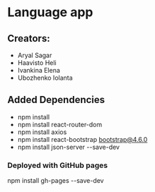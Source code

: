 # Language app

## Creators:

- Aryal Sagar
- Haavisto Heli
- Ivankina Elena
- Ubozhenko Iolanta

## Added Dependencies

- npm install
- npm install react-router-dom
- npm install axios
- npm install react-bootstrap bootstrap@4.6.0
- npm install json-server --save-dev

### Deployed with GitHub pages

npm install gh-pages --save-dev
